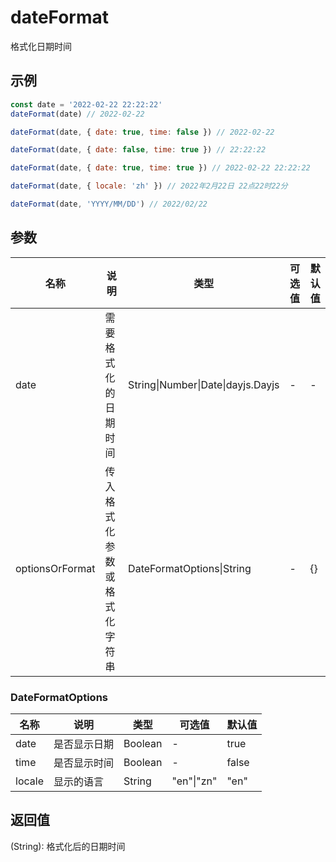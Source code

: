 # dateFormat

格式化日期时间

## 示例

```js
const date = '2022-02-22 22:22:22'
dateFormat(date) // 2022-02-22

dateFormat(date, { date: true, time: false }) // 2022-02-22

dateFormat(date, { date: false, time: true }) // 22:22:22

dateFormat(date, { date: true, time: true }) // 2022-02-22 22:22:22

dateFormat(date, { locale: 'zh' }) // 2022年2月22日 22点22时22分

dateFormat(date, 'YYYY/MM/DD') // 2022/02/22
```

## 参数

| 名称            | 说明                         | 类型                              | 可选值 | 默认值 |
| --------------- | ---------------------------- | --------------------------------- | ------ | ------ |
| date            | 需要格式化的日期时间         | String\|Number\|Date\|dayjs.Dayjs | -      | -      |
| optionsOrFormat | 传入格式化参数或格式化字符串 | DateFormatOptions\|String         | -      | {}     |

### DateFormatOptions

| 名称   | 说明         | 类型    | 可选值     | 默认值 |
| ------ | ------------ | ------- | ---------- | ------ |
| date   | 是否显示日期 | Boolean | -          | true   |
| time   | 是否显示时间 | Boolean | -          | false  |
| locale | 显示的语言   | String  | "en"\|"zn" | "en"   |

## 返回值

(String): 格式化后的日期时间
